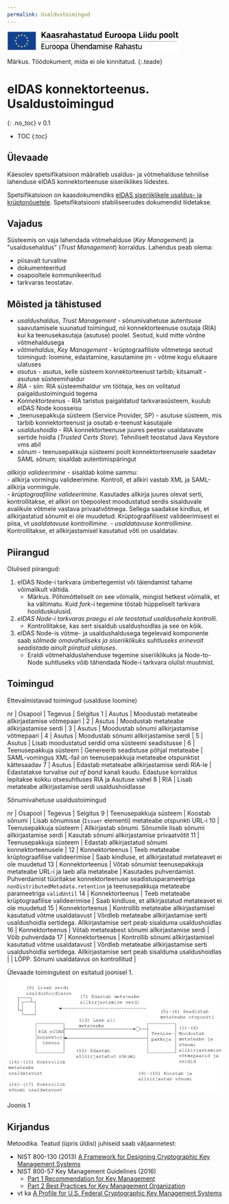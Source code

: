 ```yaml
---
permalink: Usaldustoimingud
---
```


<img src='img/ee_cef_0.png' style='width:400px'>

Märkus. Töödokument, mida ei ole kinnitatud.
{:.teade}

# eIDAS konnektorteenus. Usaldustoimingud
{: .no_toc}
v 0.1

- TOC
{:toc}

## Ülevaade

Käesolev spetsifikatsioon määratleb usaldus- ja võtmehalduse tehnilise lahenduse eIDAS konnektorteenuse siseriiklikes liidestes.

Spetsifikatsioon on kaasdokumendiks [eIDAS siseriiklikele usaldus- ja krüptonõuetele](Profiil). Spetsifikatsiooni stabiliseerudes dokumendid liidetakse.

## Vajadus

Süsteemis on vaja lahendada võtmehalduse (_Key Management_) ja "usaldusehaldus" (_Trust Management_) korraldus. Lahendus peab olema:
- piisavalt turvaline
- dokumenteeritud
- osapooltele kommunikeeritud
- tarkvaras teostatav.

## Mõisted ja tähistused

- _usaldushaldus_, _Trust Management_ - sõnumivahetuse autentsuse saavutamisele suunatud toimingud, nii konnektorteenuse osutaja (RIA) kui ka teenusekasutaja (asutuse) poolel. Seotud, kuid mitte võrdne võtmehaldusega
- _võtmehaldus_, _Key Management_ - krüptograafiliste võtmetega seotud toimingud: loomine, edastamine, kasutamine jm - võtme kogu elukaare ulatuses
- _asutus_ - asutus, kelle süsteem konnektorteenust tarbib; kitsamalt - asutuse süsteemihaldur
- _RIA_ - siin: RIA süsteemihaldur vm töötaja, kes on volitatud paigaldustoiminguid tegema
- _Konnektorteenus_ - RIA taristus paigaldatud tarkvarasüsteem, kuulub eIDAS Node koosseisu
- _teenusepakkuja süsteem (Service Provider, SP) - asutuse süsteem, mis tarbib konnektorteenust ja osutab e-teenust kasutajale
- _usaldushoidla_ - RIA konnektorteenuse juures peetav usaldatavate sertide hoidla (_Trusted Certs Store_). Tehniliselt teostatud Java Keystore vms abil
- _sõnum_ - teenusepakkuja süsteemi poolt konnektorteenusele saadetav SAML sõnum; sisaldab autentimispäringut 

_allkirja valideerimine_ - sisaldab kolme sammu:<br>
    - allkirja vormingu valideerimine. Kontroll, et allkiri vastab XML ja SAML-allkirja vormingule.<br>
    - _krüptograafiline valideerimine_. Kasutades allkirja juures olevat serti, kontrollitakse, et allkiri on tõepoolest moodustatud serdis sisalduvale avalikule võtmele vastava privaatvõtmega. Sellega saadakse kindlus, et allkirjastatud sõnumit ei ole muudetud. Krüptograafilisest valideerimisest ei piisa, vt _usaldatavuse kontrollimine_.
    - _usaldatavuse kontrollimine_. Kontrollitakse, et allkirjastamisel kasutatud võti on usaldatav.<br>

## Piirangud

Olulised piirangud:
1. eIDAS Node-i tarkvara ümbertegemist või täiendamist tahame võimalikult vältida.
    - Märkus. Põhimõtteliselt on see võimalik, mingist hetkest võimalik, et ka vältimatu. Kuid _fork_-i tegemine tõstab hüppeliselt tarkvara hoolduskulusid.
2. *eIDAS Node-i tarkvaras praegu ei ole teostatud usaldusahela kontrolli*.
    - Kontrollitakse, kas sert sisaldub usaldushoidlas ja see on kõik.
3. eIDAS Node-is võtme- ja usaldushaldusega tegelevaid komponente saab *sõlmede omavaheliseks ja siseriiklikuks suhtluseks erinevalt seadistada ainult piiratud ulatuses*.
    - Eraldi võtmehalduslahenduse tegemine siseriiklikuks ja Node-to-Node suhtluseks võib tähendada Node-i tarkvara olulist muutmist.

## Toimingud

Ettevalmistavad toimingud (usalduse loomine)

nr | Osapool | Tegevus | Selgitus
1  | Asutus  | Moodustab metateabe allkirjastamise võtmepaari |
2  | Asutus  | Moodustab metateabe allkirjastamise serdi |
3  | Asutus  | Moodustab sõnumi allkirjastamise võtmepaari |
4  | Asutus  | Moodustab sõnumi allkirjastamise serdi |
5  | Asutus  | Lisab moodustatud serdid oma süsteemi seadistusse |
6  | Teenusepakkuja süsteem | Genereerib seadistuse põhjal metateabe | SAML-vomingus XML-fail on teenusepakkuja metateabe otspunktist kättesaadav 
7  | Asutus | Edastab metateabe allkirjastamise serdi RIA-le | Edastatakse turvalise _out of band_ kanali kaudu. Edastuse korraldus lepitakse kokku otsesuhtluses RIA ja Asutuse vahel
8  | RIA   | Lisab metateabe allkirjastamise serdi usaldushoidlasse

Sõnumivahetuse usaldustoimingud

nr | Osapool | Tegevus | Selgitus
9  | Teenusepakkuja süsteem | Koostab sõnumi | Lisab sõnumisse (`Issuer` elementi) metateabe otspunkti URL-i
10  | Teenusepakkuja süsteem | Allkirjastab sõnumi. Sõnumile lisab sõnumi allkirjastamise serdi  | Kasutab sõnumi allkirjastamise privaatvõtit
11 | Teenusepakkuja süsteem | Edastab allkirjastatud sõnumi konnektorteenusele |
12 | Konnektorteenus | Teeb metateabe krüptograafilise valideerimise | Saab kindluse, et allkirjastatud metateavet ei ole muudetud
13 | Konnektorteenus | Võtab sõnumist teenusepakkuja metateabe URL-i ja laeb alla  metateabe | Kasutades puhverdamist. Puhverdamist tüüritakse konnektorteenuse seadistusparameetriga `nonDistributedMetadata.retention` ja teenusepakkuja metateabe parameetriga `validUntil`
14 | Konnektorteenus | Teeb metateabe krüptograafilise valideerimise | Saab kindluse, et allkirjastatud metateavet ei ole muudetud
15 | Konnektorteenus | Kontrollib metateabe allkirjastamisel kasutatud võtme usaldatavust | Võrdleb metateabe allkirjastamise serti usaldushoidla sertidega. Allkirjastamise sert peab sisalduma usaldushoidlas
16 | Konnektorteenus | Võtab metateabest sõnumi allkirjastamise serdi | Võib puhverdada
17 | Konnektorteenus | Kontrollib sõnumi allkirjastamisel kasutatud võtme usaldatavust | Võrdleb metateabe allkirjastamise serti usaldushoidla sertidega. Allkirjastamise sert peab sisalduma usaldushoidlas
  | | LÕPP. Sõnumi usaldatavus on kontrollitud |

Ülevaade toimingutest on esitatud joonisel 1.

<img src='img/VOTMED-01.PNG' style='width:700px'>

Joonis 1

## Kirjandus

Metoodika. Teatud (üpris üldisi) juhiseid saab väljaannetest:
- NIST 800-130 (2013) [A Framework for Designing Cryptographic Key Management Systems](http://nvlpubs.nist.gov/nistpubs/SpecialPublications/NIST.SP.800-130.pdf)
- NIST 800-57 Key Management Guidelines (2016)
    - [Part 1 Recommendation for Key Management](http://nvlpubs.nist.gov/nistpubs/SpecialPublications/NIST.SP.800-57pt1r4.pdf)
    - [Part 2 Best Practices for Key Management Organization](https://csrc.nist.gov/publications/detail/sp/800-57-part-2/final)
- vt ka [A Profile for U.S. Federal Cryptographic Key Management Systems](http://nvlpubs.nist.gov/nistpubs/SpecialPublications/NIST.SP.800-152.pdf)
